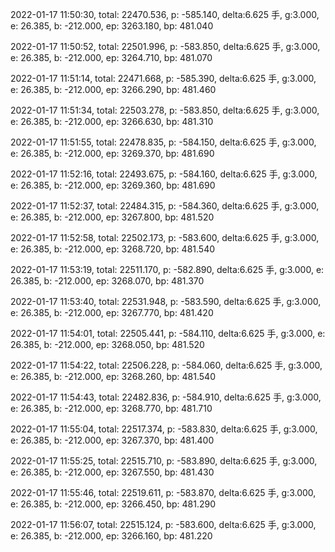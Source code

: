 2022-01-17 11:50:30, total: 22470.536, p: -585.140, delta:6.625 手, g:3.000, e: 26.385, b: -212.000, ep: 3263.180, bp: 481.040

2022-01-17 11:50:52, total: 22501.996, p: -583.850, delta:6.625 手, g:3.000, e: 26.385, b: -212.000, ep: 3264.710, bp: 481.070

2022-01-17 11:51:14, total: 22471.668, p: -585.390, delta:6.625 手, g:3.000, e: 26.385, b: -212.000, ep: 3266.290, bp: 481.460

2022-01-17 11:51:34, total: 22503.278, p: -583.850, delta:6.625 手, g:3.000, e: 26.385, b: -212.000, ep: 3266.630, bp: 481.310

2022-01-17 11:51:55, total: 22478.835, p: -584.150, delta:6.625 手, g:3.000, e: 26.385, b: -212.000, ep: 3269.370, bp: 481.690

2022-01-17 11:52:16, total: 22493.675, p: -584.160, delta:6.625 手, g:3.000, e: 26.385, b: -212.000, ep: 3269.360, bp: 481.690

2022-01-17 11:52:37, total: 22484.315, p: -584.360, delta:6.625 手, g:3.000, e: 26.385, b: -212.000, ep: 3267.800, bp: 481.520

2022-01-17 11:52:58, total: 22502.173, p: -583.600, delta:6.625 手, g:3.000, e: 26.385, b: -212.000, ep: 3268.720, bp: 481.540

2022-01-17 11:53:19, total: 22511.170, p: -582.890, delta:6.625 手, g:3.000, e: 26.385, b: -212.000, ep: 3268.070, bp: 481.370

2022-01-17 11:53:40, total: 22531.948, p: -583.590, delta:6.625 手, g:3.000, e: 26.385, b: -212.000, ep: 3267.770, bp: 481.420

2022-01-17 11:54:01, total: 22505.441, p: -584.110, delta:6.625 手, g:3.000, e: 26.385, b: -212.000, ep: 3268.050, bp: 481.520

2022-01-17 11:54:22, total: 22506.228, p: -584.060, delta:6.625 手, g:3.000, e: 26.385, b: -212.000, ep: 3268.260, bp: 481.540

2022-01-17 11:54:43, total: 22482.836, p: -584.910, delta:6.625 手, g:3.000, e: 26.385, b: -212.000, ep: 3268.770, bp: 481.710

2022-01-17 11:55:04, total: 22517.374, p: -583.830, delta:6.625 手, g:3.000, e: 26.385, b: -212.000, ep: 3267.370, bp: 481.400

2022-01-17 11:55:25, total: 22515.710, p: -583.890, delta:6.625 手, g:3.000, e: 26.385, b: -212.000, ep: 3267.550, bp: 481.430

2022-01-17 11:55:46, total: 22519.611, p: -583.870, delta:6.625 手, g:3.000, e: 26.385, b: -212.000, ep: 3266.450, bp: 481.290

2022-01-17 11:56:07, total: 22515.124, p: -583.600, delta:6.625 手, g:3.000, e: 26.385, b: -212.000, ep: 3266.160, bp: 481.220